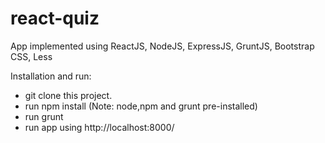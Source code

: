 # react-quiz
App implemented using ReactJS, NodeJS, ExpressJS, GruntJS, Bootstrap CSS, Less

Installation and run:

  * git clone this project.
  * run npm install (Note: node,npm and grunt pre-installed)
  * run grunt
  * run app using http://localhost:8000/
